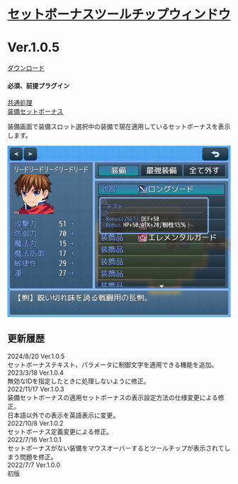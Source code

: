 # [セットボーナスツールチップウィンドウ](https://raw.githubusercontent.com/nuun888/MZ/master/NUUN_SetBonusWindow.js)
# Ver.1.0.5
[ダウンロード](https://raw.githubusercontent.com/nuun888/MZ/master/NUUN_SetBonusWindow.js)
#### 必須、前提プラグイン
[共通処理](https://github.com/nuun888/MZ/blob/master/README/Base.md)  
[装備セットボーナス](https://github.com/nuun888/MZ/blob/master/README/SetBonusEquip.md)  

装備画面で装備スロット選択中の装備で現在適用しているセットボーナスを表示します。  

![画像](img/SetBonusEquip1.png)  

## 更新履歴
2024/8/20 Ver.1.0.5  
セットボーナステキスト、パラメータに制御文字を適用できる機能を追加。  
2023/3/18 Ver.1.0.4  
無効なIDを指定したときに処理しないように修正。  
2022/11/17 Ver.1.0.3  
装備セットボーナスの適用セットボーナスの表示設定方法の仕様変更による修正。  
日本語以外での表示を英語表示に変更。  
2022/10/8 Ver.1.0.2  
セットボーナス定義変更による修正。  
2022/7/16 Ver.1.0.1  
セットボーナスがない装備をマウスオーバーするとツールチップが表示されてしまう問題を修正。  
2022/7/7 Ver.1.0.0  
初版  
